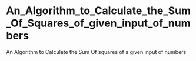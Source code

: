 # An_Algorithm_to_Calculate_the_Sum_Of_Squares_of_given_input_of_numbers
An Algorithm to Calculate the Sum Of squares of a given input of numbers
